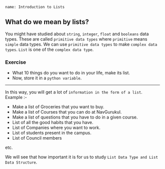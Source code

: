 ```ngMeta
name: Introduction to Lists
```

## What do we mean by lists?

You might have studied about `string`, `integer`, `float` and `booleans` data types. These are called `primitive data types` where `primitive` means `simple` data types. We can use `primitive data types` to make `complex data types`. `List` is one of the `complex data type`.

### Exercise

- What 10 things do you want to do in your life, make its list.
- Now, store it in a `python variable`.

----------
In this way, you will get a lot of `information in the form of a list`.      Example :-

- Make a list of Groceries that you want to buy.
- Make a list of Courses that you can do at NavGurukul.
- Make a list of questions that you have to do in a given course.
- List of all the good habits that you have.
- List of Companies where you want to work.
- List of students present in the campus.
- List of Council members 

etc.

We will see that how important it is for us to study `List Data Type and List Data Structure`.